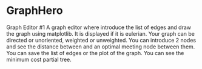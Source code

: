 # GraphHero
Graph Editor #1 A graph editor where introduce the list of edges and draw the graph using matplotlib. It is displayed if it is eulerian. Your graph can be directed or unoriented, weighted or unweighted. You can introduce 2 nodes and see the distance between and an optimal meeting node between them. You can save the list of edges or the plot of the graph. You can see the minimum cost partial tree.
